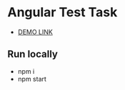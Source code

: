 # Angular Test Task
- [DEMO LINK](https://basil-panasiuk.github.io/iteam/)


## Run locally
- npm i
- npm start
